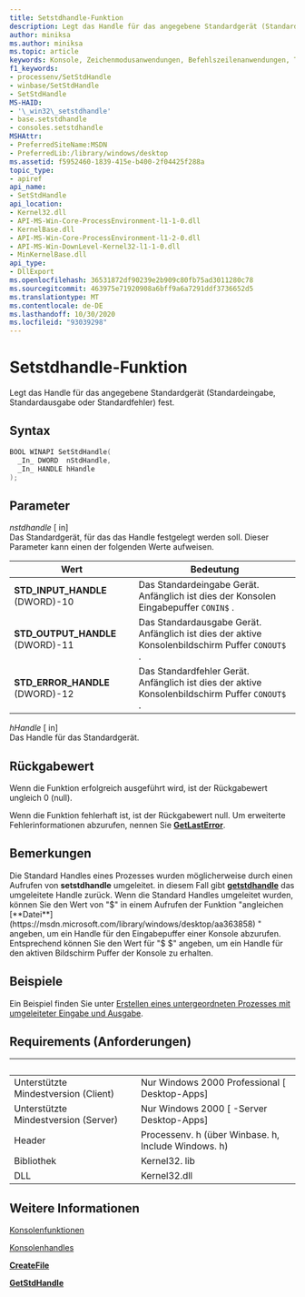 ```yaml
---
title: Setstdhandle-Funktion
description: Legt das Handle für das angegebene Standardgerät (Standardeingabe, Standardausgabe oder Standardfehler) fest.
author: miniksa
ms.author: miniksa
ms.topic: article
keywords: Konsole, Zeichenmodusanwendungen, Befehlszeilenanwendungen, Terminalanwendungen, Konsolen-API
f1_keywords:
- processenv/SetStdHandle
- winbase/SetStdHandle
- SetStdHandle
MS-HAID:
- '\_win32\_setstdhandle'
- base.setstdhandle
- consoles.setstdhandle
MSHAttr:
- PreferredSiteName:MSDN
- PreferredLib:/library/windows/desktop
ms.assetid: f5952460-1839-415e-b400-2f04425f288a
topic_type:
- apiref
api_name:
- SetStdHandle
api_location:
- Kernel32.dll
- API-MS-Win-Core-ProcessEnvironment-l1-1-0.dll
- KernelBase.dll
- API-MS-Win-Core-ProcessEnvironment-l1-2-0.dll
- API-MS-Win-DownLevel-Kernel32-l1-1-0.dll
- MinKernelBase.dll
api_type:
- DllExport
ms.openlocfilehash: 36531872df90239e2b909c80fb75ad3011280c78
ms.sourcegitcommit: 463975e71920908a6bff9a6a7291ddf3736652d5
ms.translationtype: MT
ms.contentlocale: de-DE
ms.lasthandoff: 10/30/2020
ms.locfileid: "93039298"
---
```

# <a name="setstdhandle-function"></a>Setstdhandle-Funktion

Legt das Handle für das angegebene Standardgerät (Standardeingabe, Standardausgabe oder Standardfehler) fest.

## <a name="syntax"></a>Syntax

```cpp
BOOL WINAPI SetStdHandle(
  _In_ DWORD  nStdHandle,
  _In_ HANDLE hHandle
);
```

## <a name="parameters"></a>Parameter

*nstdhandle* \[ in\]  
Das Standardgerät, für das das Handle festgelegt werden soll. Dieser Parameter kann einen der folgenden Werte aufweisen.

| Wert | Bedeutung |
|-|-|
| **STD_INPUT_HANDLE** (DWORD)-10 | Das Standardeingabe Gerät. Anfänglich ist dies der Konsolen Eingabepuffer `CONIN$` . |
| **STD_OUTPUT_HANDLE** (DWORD)-11 | Das Standardausgabe Gerät. Anfänglich ist dies der aktive Konsolenbildschirm Puffer `CONOUT$` . |
| **STD_ERROR_HANDLE** (DWORD)-12 | Das Standardfehler Gerät. Anfänglich ist dies der aktive Konsolenbildschirm Puffer `CONOUT$` . |

*hHandle* \[ in\]  
Das Handle für das Standardgerät.

## <a name="return-value"></a>Rückgabewert

Wenn die Funktion erfolgreich ausgeführt wird, ist der Rückgabewert ungleich 0 (null).

Wenn die Funktion fehlerhaft ist, ist der Rückgabewert null. Um erweiterte Fehlerinformationen abzurufen, nennen Sie [**GetLastError**](https://msdn.microsoft.com/library/windows/desktop/ms679360).

## <a name="remarks"></a>Bemerkungen

Die Standard Handles eines Prozesses wurden möglicherweise durch einen Aufrufen von **setstdhandle** umgeleitet. in diesem Fall gibt [**getstdhandle**](getstdhandle.md) das umgeleitete Handle zurück. Wenn die Standard Handles umgeleitet wurden, können Sie den Wert von "$" in einem Aufrufen der Funktion "angleichen [**Datei**](https://msdn.microsoft.com/library/windows/desktop/aa363858) " angeben, um ein Handle für den Eingabepuffer einer Konsole abzurufen. Entsprechend können Sie den Wert für "$ $" angeben, um ein Handle für den aktiven Bildschirm Puffer der Konsole zu erhalten.

## <a name="examples"></a>Beispiele

Ein Beispiel finden Sie unter [Erstellen eines untergeordneten Prozesses mit umgeleiteter Eingabe und Ausgabe](https://msdn.microsoft.com/library/windows/desktop/ms682499).

## <a name="requirements"></a>Requirements (Anforderungen)

| &nbsp; | &nbsp; |
|-|-|
| Unterstützte Mindestversion (Client) | Nur Windows 2000 Professional \[ Desktop-Apps\] |
| Unterstützte Mindestversion (Server) | Nur Windows 2000 \[ -Server Desktop-Apps\] |
| Header | Processenv. h (über Winbase. h, Include Windows. h) |
| Bibliothek | Kernel32. lib |
| DLL | Kernel32.dll |

## <a name="see-also"></a>Weitere Informationen

[Konsolenfunktionen](console-functions.md)

[Konsolenhandles](console-handles.md)

[**CreateFile**](https://msdn.microsoft.com/library/windows/desktop/aa363858)

[**GetStdHandle**](getstdhandle.md)

